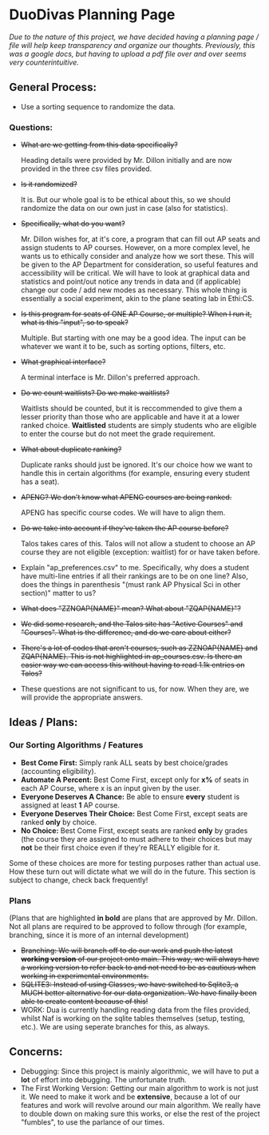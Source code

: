 # DuoDivas Planning Page

_Due to the nature of this project, we have decided having a planning page / file will help keep transparency and organize our thoughts. Previously, this was a google docs, but having to upload a pdf file over and over seems very counterintuitive._

## General Process:

- Use a sorting sequence to randomize the data.

### Questions:

- ~~What are we getting from this data specifically?~~

 	Heading details were provided by Mr. Dillon initially and are now provided in the three csv files provided.

- ~~Is it randomized?~~

 	It is. But our whole goal is to be ethical about this, so we should randomize the data on our own just in case (also for statistics).

- ~~Specifically, what do you want?~~

 	Mr. Dillon wishes for, at it's core, a program that can fill out AP seats and assign students to AP courses. However, on a more complex level, he wants us to ethically consider and analyze how we sort these. This will be given to the AP Department for consideration, so useful features and accessibility will be critical. We will have to look at graphical data and statistics and point/out notice any trends in data and (if applicable) change our code / add new modes as necessary. This whole thing is essentially a social experiment, akin to the plane seating lab in Ethi:CS.

- ~~Is this program for seats of ONE AP Course, or multiple? When I run it, what is this "input", so to speak?~~

 	Multiple. But starting with one may be a good idea. The input can be whatever we want it to be, such as sorting options, filters, etc.

- ~~What graphical interface?~~

 	A terminal interface is Mr. Dillon's preferred approach.

- ~~Do we count waitlists? Do we make waitlists?~~

 	Waitlists should be counted, but it is reccommended to give them a lesser priority than those who are applicable and have it at a lower ranked choice. **Waitlisted** students are simply students who are eligible to enter the course but do not meet the grade requirement.

- ~~What about duplicate ranking?~~

 	Duplicate ranks should just be ignored. It's our choice how we want to handle this in certain algorithms (for example, ensuring every student has a seat).

- ~~APENG? We don't know what APENG courses are being ranked.~~

 	APENG has specific course codes. We will have to align them.

- ~~Do we take into account if they've taken the AP course before?~~

 	Talos takes cares of this. Talos will not allow a student to choose an AP course they are not eligible (exception: waitlist) for or have taken before.

- Explain "ap_preferences.csv" to me. Specifically, why does a student have multi-line entries if all their rankings are to be on one line? Also, does the things in parenthesis "(must rank AP Physical Sci in other section)" matter to us?

- ~~What does "ZZNOAP{NAME}" mean? What about "ZQAP{NAME}"?~~

- ~~We did some research, and the Talos site has "Active Courses" and "Courses". What is the difference, and do we care about either?~~

- ~~There's a lot of codes that aren't courses, such as ZZNOAP{NAME} and ZQAP{NAME}. This is not highlighted in ap_courses.csv. Is there an easier way we can access this without having to read 1.1k entries on Talos?~~

- These questions are not significant to us, for now. When they are, we will provide the appropriate answers.

## Ideas / Plans:

### Our Sorting Algorithms / Features

- **Best Come First:** Simply rank ALL seats by best choice/grades (accounting eligibility).
- **Automate A Percent:** Best Come First, except only for **x%** of seats in each AP Course, where x is an input given by the user.
- **Everyone Deserves A Chance:** Be able to ensure **every** student is assigned at least **1** AP course.
- **Everyone Deserves Their Choice:** Best Come First, except seats are ranked **only** by choice.
- **No Choice:** Best Come First, except seats are ranked **only** by grades (the course they are assigned to must adhere to their choices but may **not** be their first choice even if they're REALLY eligible for it.

Some of these choices are more for testing purposes rather than actual use. How these turn out will dictate what we will do in the future. This section is subject to change, check back frequently!

### Plans

(Plans that are highlighted **in bold** are plans that are approved by Mr. Dillon. Not all plans are required to be approved to follow through (for example, branching, since it is more of an internal development)

- ~~Branching: We will branch off to do our work and push the latest **working version** of our project onto main. This way, we will always have a working version to refer back to and not need to be as cautious when working in experimental environments.~~
- ~~SQLITE3: Instead of using Classes, we have switched to Sqlite3, a MUCH better alternative for our data organization. We have finally been able to create content because of this!~~
- WORK: Dua is currently handling reading data from the files provided, whilst Naf is working on the sqlite tables themselves (setup, testing, etc.). We are using seperate branches for this, as always.

## Concerns:

- Debugging: Since this project is mainly algorithmic, we will have to put a **lot** of effort into debugging. The unfortunate truth.
- The First Working Version: Getting our main algorithm to work is not just it. We need to make it work and be **extensive**, because a lot of our features and work will revolve around our main algorithm. We really have to double down on making sure this works, or else the rest of the project "fumbles", to use the parlance of our times.  
